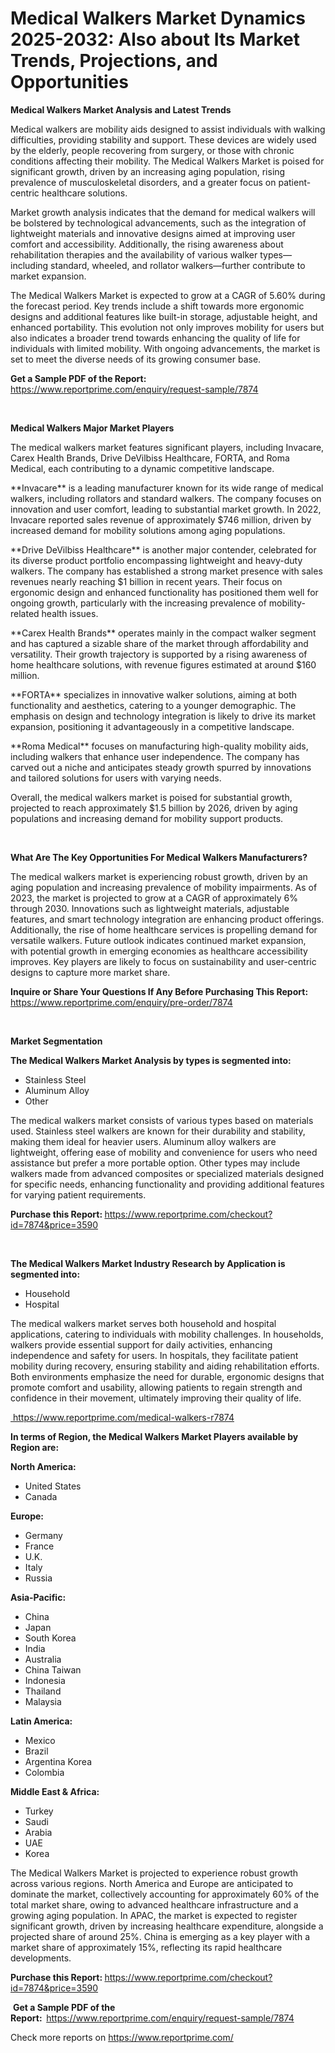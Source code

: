 <p><h1>Medical Walkers Market Dynamics 2025-2032: Also about Its Market Trends, Projections, and Opportunities</h1></p><p><strong>Medical Walkers Market Analysis and Latest Trends</strong></p>
<p><p>Medical walkers are mobility aids designed to assist individuals with walking difficulties, providing stability and support. These devices are widely used by the elderly, people recovering from surgery, or those with chronic conditions affecting their mobility. The Medical Walkers Market is poised for significant growth, driven by an increasing aging population, rising prevalence of musculoskeletal disorders, and a greater focus on patient-centric healthcare solutions.</p><p>Market growth analysis indicates that the demand for medical walkers will be bolstered by technological advancements, such as the integration of lightweight materials and innovative designs aimed at improving user comfort and accessibility. Additionally, the rising awareness about rehabilitation therapies and the availability of various walker types—including standard, wheeled, and rollator walkers—further contribute to market expansion.</p><p>The Medical Walkers Market is expected to grow at a CAGR of 5.60% during the forecast period. Key trends include a shift towards more ergonomic designs and additional features like built-in storage, adjustable height, and enhanced portability. This evolution not only improves mobility for users but also indicates a broader trend towards enhancing the quality of life for individuals with limited mobility. With ongoing advancements, the market is set to meet the diverse needs of its growing consumer base.</p></p>
<p><strong>Get a Sample PDF of the Report:&nbsp;</strong> <a href="https://www.reportprime.com/enquiry/request-sample/7874?utm_campaign=2479&utm_medium=2&utm_source=Github&utm_content=ia&utm_term=19032025&utm_id=medical-walkers">https://www.reportprime.com/enquiry/request-sample/7874</a></p>
<p>&nbsp;</p>
<p><strong>Medical Walkers Major Market Players</strong></p>
<p><p>The medical walkers market features significant players, including Invacare, Carex Health Brands, Drive DeVilbiss Healthcare, FORTA, and Roma Medical, each contributing to a dynamic competitive landscape.</p><p>**Invacare** is a leading manufacturer known for its wide range of medical walkers, including rollators and standard walkers. The company focuses on innovation and user comfort, leading to substantial market growth. In 2022, Invacare reported sales revenue of approximately $746 million, driven by increased demand for mobility solutions among aging populations.</p><p>**Drive DeVilbiss Healthcare** is another major contender, celebrated for its diverse product portfolio encompassing lightweight and heavy-duty walkers. The company has established a strong market presence with sales revenues nearly reaching $1 billion in recent years. Their focus on ergonomic design and enhanced functionality has positioned them well for ongoing growth, particularly with the increasing prevalence of mobility-related health issues.</p><p>**Carex Health Brands** operates mainly in the compact walker segment and has captured a sizable share of the market through affordability and versatility. Their growth trajectory is supported by a rising awareness of home healthcare solutions, with revenue figures estimated at around $160 million.</p><p>**FORTA** specializes in innovative walker solutions, aiming at both functionality and aesthetics, catering to a younger demographic. The emphasis on design and technology integration is likely to drive its market expansion, positioning it advantageously in a competitive landscape.</p><p>**Roma Medical** focuses on manufacturing high-quality mobility aids, including walkers that enhance user independence. The company has carved out a niche and anticipates steady growth spurred by innovations and tailored solutions for users with varying needs.</p><p>Overall, the medical walkers market is poised for substantial growth, projected to reach approximately $1.5 billion by 2026, driven by aging populations and increasing demand for mobility support products.</p></p>
<p>&nbsp;</p>
<p><strong>What Are The Key Opportunities For Medical Walkers Manufacturers?</strong></p>
<p><p>The medical walkers market is experiencing robust growth, driven by an aging population and increasing prevalence of mobility impairments. As of 2023, the market is projected to grow at a CAGR of approximately 6% through 2030. Innovations such as lightweight materials, adjustable features, and smart technology integration are enhancing product offerings. Additionally, the rise of home healthcare services is propelling demand for versatile walkers. Future outlook indicates continued market expansion, with potential growth in emerging economies as healthcare accessibility improves. Key players are likely to focus on sustainability and user-centric designs to capture more market share.</p></p>
<p><strong>Inquire or Share Your Questions If Any Before Purchasing This Report:</strong> <a href="https://www.reportprime.com/enquiry/pre-order/7874?utm_campaign=2479&utm_medium=2&utm_source=Github&utm_content=ia&utm_term=19032025&utm_id=medical-walkers">https://www.reportprime.com/enquiry/pre-order/7874</a></p>
<p>&nbsp;</p>
<p><strong>Market Segmentation</strong></p>
<p><strong>The Medical Walkers Market Analysis by types is segmented into:</strong></p>
<p><ul><li>Stainless Steel</li><li>Aluminum Alloy</li><li>Other</li></ul></p>
<p><p>The medical walkers market consists of various types based on materials used. Stainless steel walkers are known for their durability and stability, making them ideal for heavier users. Aluminum alloy walkers are lightweight, offering ease of mobility and convenience for users who need assistance but prefer a more portable option. Other types may include walkers made from advanced composites or specialized materials designed for specific needs, enhancing functionality and providing additional features for varying patient requirements.</p></p>
<p><strong>Purchase this Report:&nbsp;</strong><a href="https://www.reportprime.com/checkout?id=7874&price=3590&utm_campaign=2479&utm_medium=2&utm_source=Github&utm_content=ia&utm_term=19032025&utm_id=medical-walkers">https://www.reportprime.com/checkout?id=7874&price=3590</a></p>
<p>&nbsp;</p>
<p><strong>The Medical Walkers Market Industry Research by Application is segmented into:</strong></p>
<p><ul><li>Household</li><li>Hospital</li></ul></p>
<p><p>The medical walkers market serves both household and hospital applications, catering to individuals with mobility challenges. In households, walkers provide essential support for daily activities, enhancing independence and safety for users. In hospitals, they facilitate patient mobility during recovery, ensuring stability and aiding rehabilitation efforts. Both environments emphasize the need for durable, ergonomic designs that promote comfort and usability, allowing patients to regain strength and confidence in their movement, ultimately improving their quality of life.</p></p>
<p><a href="https://www.reportprime.com/medical-walkers-r7874?utm_campaign=2479&utm_medium=2&utm_source=Github&utm_content=ia&utm_term=19032025&utm_id=medical-walkers">&nbsp;https://www.reportprime.com/medical-walkers-r7874</a></p>
<p><strong>In terms of Region, the Medical Walkers Market Players available by Region are:</strong></p>
<p>
    <p> <strong> North America: </strong>
        <ul>
            <li>United States</li>
            <li>Canada</li>
        </ul>
        </p> 
    <p> <strong> Europe: </strong>
        <ul>
            <li>Germany</li>
            <li>France</li>
            <li>U.K.</li>
            <li>Italy</li>
            <li>Russia</li>
        </ul>
        </p> 
    <p> <strong> Asia-Pacific: </strong>
        <ul>
            <li>China</li>
            <li>Japan</li>
            <li>South Korea</li>
            <li>India</li>
            <li>Australia</li>
            <li>China Taiwan</li>
            <li>Indonesia</li>
            <li>Thailand</li>
            <li>Malaysia</li>
        </ul>
        </p> 
    <p> <strong> Latin America: </strong>
        <ul>
            <li>Mexico</li>
            <li>Brazil</li>
            <li>Argentina Korea</li>
            <li>Colombia</li>
        </ul>
        </p> 
    <p> <strong> Middle East & Africa: </strong>
        <ul>
            <li>Turkey</li>
            <li>Saudi</li>
            <li>Arabia</li>
            <li>UAE</li>
            <li>Korea</li>
        </ul>
    </p>
    </p>
<p><p>The Medical Walkers Market is projected to experience robust growth across various regions. North America and Europe are anticipated to dominate the market, collectively accounting for approximately 60% of the total market share, owing to advanced healthcare infrastructure and a growing aging population. In APAC, the market is expected to register significant growth, driven by increasing healthcare expenditure, alongside a projected share of around 25%. China is emerging as a key player with a market share of approximately 15%, reflecting its rapid healthcare developments.</p></p>
<p><strong>Purchase this Report: </strong><a href="https://www.reportprime.com/checkout?id=7874&price=3590&utm_campaign=2479&utm_medium=2&utm_source=Github&utm_content=ia&utm_term=19032025&utm_id=medical-walkers">https://www.reportprime.com/checkout?id=7874&price=3590</a></p>
<p>&nbsp;<strong>Get a Sample PDF of the Report:&nbsp;&nbsp;</strong><a href="https://www.reportprime.com/enquiry/request-sample/7874?utm_campaign=2479&utm_medium=2&utm_source=Github&utm_content=ia&utm_term=19032025&utm_id=medical-walkers">https://www.reportprime.com/enquiry/request-sample/7874</a></p>
<p><strong></strong></p>
<p>Check more reports on <a href="https://www.reportprime.com/?utm_campaign=2479&utm_medium=2&utm_source=Github&utm_content=ia&utm_term=19032025&utm_id=medical-walkers">https://www.reportprime.com/</a></p>